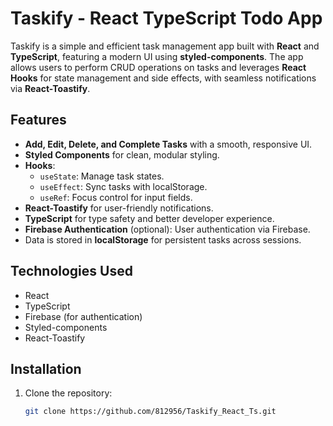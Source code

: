 # Taskify - React TypeScript Todo App

Taskify is a simple and efficient task management app built with **React** and **TypeScript**, featuring a modern UI using **styled-components**. The app allows users to perform CRUD operations on tasks and leverages **React Hooks** for state management and side effects, with seamless notifications via **React-Toastify**.

## Features
- **Add, Edit, Delete, and Complete Tasks** with a smooth, responsive UI.
- **Styled Components** for clean, modular styling.
- **Hooks**:
  - `useState`: Manage task states.
  - `useEffect`: Sync tasks with localStorage.
  - `useRef`: Focus control for input fields.
- **React-Toastify** for user-friendly notifications.
- **TypeScript** for type safety and better developer experience.
- **Firebase Authentication** (optional): User authentication via Firebase.
- Data is stored in **localStorage** for persistent tasks across sessions.

## Technologies Used
- React
- TypeScript
- Firebase (for authentication)
- Styled-components
- React-Toastify

## Installation

1. Clone the repository:
   ```bash
   git clone https://github.com/812956/Taskify_React_Ts.git
